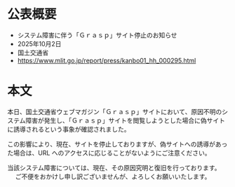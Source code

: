 # 公表概要
- システム障害に伴う「Ｇｒａｓｐ」サイト停止のお知らせ
- 2025年10月2日
- 国土交通省
- https://www.mlit.go.jp/report/press/kanbo01_hh_000295.html

# 本文
本日、国土交通省ウェブマガジン「Ｇｒａｓｐ」サイトにおいて、原因不明のシステム障害が発生し、「Ｇｒａｓｐ」サイトを閲覧しようとした場合に偽サイトに誘導されるという事象が確認されました。

この影響により、現在、サイトを停止しておりますが、偽サイトへの誘導があった場合は、URL へのアクセスに応じることがないようにご注意ください。

当該システム障害については、現在、その原因究明と復旧を行っております。
　
ご不便をおかけし申し訳ございませんが、よろしくお願いいたします。

